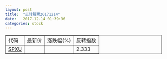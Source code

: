 ```yaml
---
layout: post
title:  "反转股票20171214"
date:   2017-12-14 01:39:36
categories: stock
---
```


<script type="text/javascript">
var stockList = []
stockList.push('gb_spxu');
</script>

<table border="1">
 <tr>
 <td>代码</td>
  <td>最新价</td>
  <td>涨跌幅(%)</td>
 <td>反转指数</td>
</tr>
  <tr id="spxu"><td><a href="http://stock.finance.sina.com.cn/usstock/quotes/SPXU.html" target="_blank">SPXU</a></td><td></td><td></td><td>2.333</td></tr>
</table>
